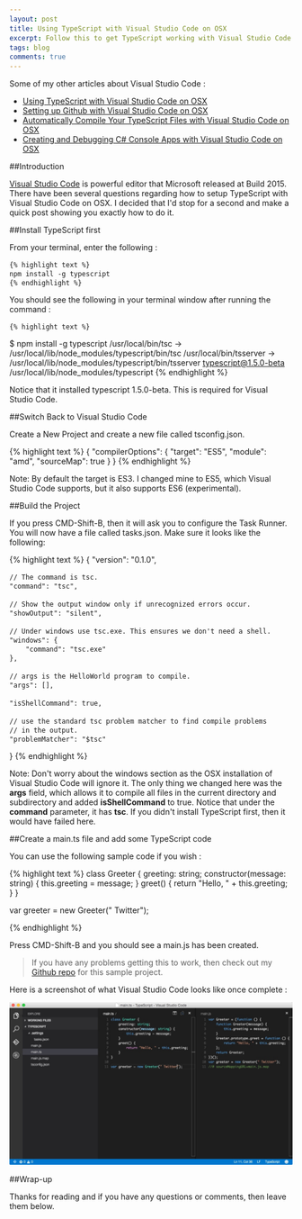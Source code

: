 ```yaml
---
layout: post
title: Using TypeScript with Visual Studio Code on OSX
excerpt: Follow this to get TypeScript working with Visual Studio Code on OSX
tags: blog
comments: true
---
```


Some of my other articles about Visual Studio Code : 

* [Using TypeScript with Visual Studio Code on OSX](http://michaelcrump.net/using-typescript-with-code/)
* [Setting up Github with Visual Studio Code on OSX](http://michaelcrump.net/using-github-with-visualstudio-code/)
* [Automatically Compile Your TypeScript Files with Visual Studio Code on OSX](http://michaelcrump.net/quick-tip-with-typescript-and-vscode/)
* [Creating and Debugging C# Console Apps with Visual Studio Code on OSX](http://michaelcrump.net/creating-and-debugging-console-apps-with-vscode/)

##Introduction

[Visual Studio Code](https://code.visualstudio.com/) is powerful editor that Microsoft released at Build 2015. There have been several questions regarding how to setup TypeScript with Visual Studio Code on OSX. I decided that I'd stop for a second and make a quick post showing you exactly how to do it. 

##Install TypeScript first

From your terminal, enter the following : 

	{% highlight text %}
	npm install -g typescript
	{% endhighlight %}	
	
You should see the following in your terminal window after running the command : 

	{% highlight text %}
$ npm install -g typescript
/usr/local/bin/tsc -> /usr/local/lib/node_modules/typescript/bin/tsc
/usr/local/bin/tsserver -> /usr/local/lib/node_modules/typescript/bin/tsserver
typescript@1.5.0-beta /usr/local/lib/node_modules/typescript
	{% endhighlight %}	

Notice that it installed typescript 1.5.0-beta. This is required for Visual Studio Code. 

##Switch Back to Visual Studio Code

Create a New Project and create a new file called tsconfig.json. 

{% highlight text %}
{
	"compilerOptions": {
		"target": "ES5",
		"module": "amd",
		"sourceMap": true
	}
}
{% endhighlight %}
	
Note: By default the target is ES3. I changed mine to ES5, which Visual Studio Code supports, but it also supports ES6 (experimental).

##Build the Project

If you press CMD-Shift-B, then it will ask you to configure the Task Runner. You will now have a file called tasks.json. Make sure it looks like the following: 

{% highlight text %}
{
	"version": "0.1.0",
	
	// The command is tsc.
	"command": "tsc",

	// Show the output window only if unrecognized errors occur. 
	"showOutput": "silent",
	
	// Under windows use tsc.exe. This ensures we don't need a shell.
	"windows": {
		"command": "tsc.exe"
	},
	
	// args is the HelloWorld program to compile.
	"args": [],
	
	"isShellCommand": true,
	
	// use the standard tsc problem matcher to find compile problems
	// in the output.
	"problemMatcher": "$tsc"
}
{% endhighlight %}
	
Note: Don't worry about the windows section as the OSX installation of Visual Studio Code will ignore it. The only thing we changed here was the **args** field, which allows it to compile all files in the current directory and subdirectory and added **isShellCommand** to true. Notice that under the **command** parameter, it has **tsc**. If you didn't install TypeScript first, then it would have failed here. 

##Create a main.ts file and add some TypeScript code

You can use the following sample code if you wish : 

{% highlight text %}
class Greeter {
    greeting: string;
    constructor(message: string) {
        this.greeting = message;
    }
    greet() {
        return "Hello, " + this.greeting;
    }
}

var greeter = new Greeter(" Twitter");

{% endhighlight %}
	
Press CMD-Shift-B and you should see a main.js has been created. 

> If you have any problems getting this to work, then check out my [Github repo](https://github.com/mbcrump/VSCodeSample) for this sample project.

Here is a screenshot of what Visual Studio Code looks like once complete : 

![image](/files/vscode052615.jpg)


##Wrap-up

Thanks for reading and if you have any questions or comments, then leave them below. 

